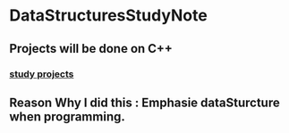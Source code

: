 # DataStructuresStudyNote

## Projects will be done on C++
### [study projects](https://github.com/k89jy/DataStructuresStudyNote/projects)

## Reason Why I did this : Emphasie dataSturcture when programming.
